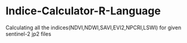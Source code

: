 # Indice-Calculator-R-Language
Calculating all the indices(NDVI,NDWI,SAVI,EVI2,NPCRI,LSWI) for given sentinel-2 jp2 files
